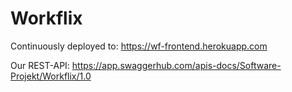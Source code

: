 # Workflix

Continuously deployed to: https://wf-frontend.herokuapp.com

Our REST-API: https://app.swaggerhub.com/apis-docs/Software-Projekt/Workflix/1.0

